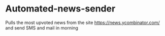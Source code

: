 # Automated-news-sender
Pulls the most upvoted news from the site https://news.ycombinator.com/ and send SMS and mail in morning
